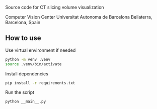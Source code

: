 Source code for CT slicing volume visualization

Computer Vision Center
Universitat Autonoma de Barcelona
Bellaterra, Barcelona, Spain

## How to use

Use virtual environment if needed

```bash
python -m venv .venv
source .venv/bin/activate
```

Install dependencies

```bash
pip install -r requirements.txt
```

Run the script

```bash
python __main__.py
```
